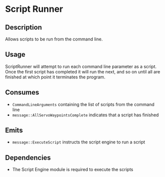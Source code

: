 Script Runner
=============

## Description

Allows scripts to be run from the command line.

## Usage

ScriptRunner will attempt to run each command line parameter as a script. Once
the first script has completed it will run the next, and so on until all are
finished at which point it terminates the program.

## Consumes

- `CommandLineArguments` containing the list of scripts from the command line
- `message::AllServoWaypointsComplete` indicates that a script has finished

## Emits

- `message::ExecuteScript` instructs the script engine to run a script

## Dependencies

- The Script Engine module is required to execute the scripts
